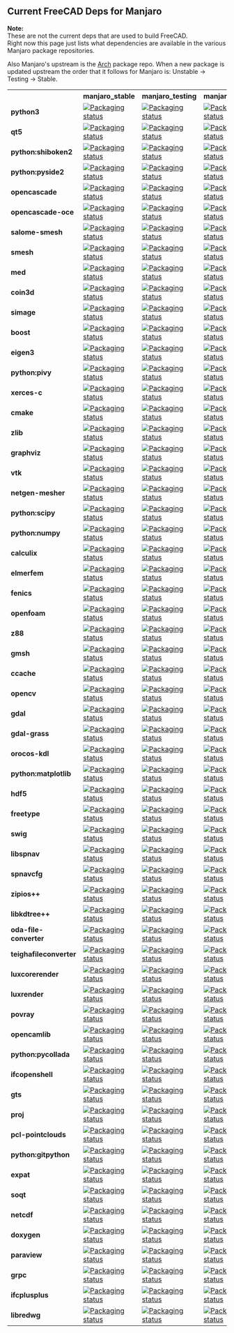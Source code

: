 ## Current FreeCAD Deps for Manjaro ##
__Note:__  
These are not the current deps that are used to build FreeCAD.  
Right now this page just lists what dependencies are available in the various Manjaro package repositories.

Also Manjaro's upstream is the [Arch](Arch.md) package repo. When a new package is updated upstream the order that it follows for Manjaro is:
Unstable -> Testing -> Stable.

<table>
  <tr>
    <th></th>
    <th><b>manjaro_stable</b></th>
    <th><b>manjaro_testing</b></th>
    <th><b>manjaro_unstable</b></th>
 </tr>
  <tr>
    <td><b>python3</b></td>
    <td valign="top"><a href="https://repology.org/metapackage/python3/versions"><img src="https://repology.org/badge/version-for-repo/manjaro_stable/python3.svg?header=manjaro_stable python3" alt="Packaging status"></a></td>
    <td valign="top"><a href="https://repology.org/metapackage/python3/versions"><img src="https://repology.org/badge/version-for-repo/manjaro_testing/python3.svg?header=manjaro_testing python3" alt="Packaging status"></a></td>
    <td valign="top"><a href="https://repology.org/metapackage/python3/versions"><img src="https://repology.org/badge/version-for-repo/manjaro_unstable/python3.svg?header=manjaro_unstable python3" alt="Packaging status"></a></td>
  </tr>
  <tr>
    <td><b>qt5</b></td>
    <td valign="top"><a href="https://repology.org/metapackage/qt5/versions"><img src="https://repology.org/badge/version-for-repo/manjaro_stable/qt5.svg?header=manjaro_stable qt5" alt="Packaging status"></a></td>
    <td valign="top"><a href="https://repology.org/metapackage/qt5/versions"><img src="https://repology.org/badge/version-for-repo/manjaro_testing/qt5.svg?header=manjaro_testing qt5" alt="Packaging status"></a></td>
    <td valign="top"><a href="https://repology.org/metapackage/qt5/versions"><img src="https://repology.org/badge/version-for-repo/manjaro_unstable/qt5.svg?header=manjaro_unstable qt5" alt="Packaging status"></a></td>
  </tr>
  <tr>
    <td><b>python:shiboken2</b></td>
    <td valign="top"><a href="https://repology.org/metapackage/python:shiboken2/versions"><img src="https://repology.org/badge/version-for-repo/manjaro_stable/python:shiboken2.svg?header=manjaro_stable python:shiboken2" alt="Packaging status"></a></td>
    <td valign="top"><a href="https://repology.org/metapackage/python:shiboken2/versions"><img src="https://repology.org/badge/version-for-repo/manjaro_testing/python:shiboken2.svg?header=manjaro_testing python:shiboken2" alt="Packaging status"></a></td>
    <td valign="top"><a href="https://repology.org/metapackage/python:shiboken2/versions"><img src="https://repology.org/badge/version-for-repo/manjaro_unstable/python:shiboken2.svg?header=manjaro_unstable python:shiboken2" alt="Packaging status"></a></td>
  </tr>
  <tr>
    <td><b>python:pyside2</b></td>
    <td valign="top"><a href="https://repology.org/metapackage/python:pyside2/versions"><img src="https://repology.org/badge/version-for-repo/manjaro_stable/python:pyside2.svg?header=manjaro_stable python:pyside2" alt="Packaging status"></a></td>
    <td valign="top"><a href="https://repology.org/metapackage/python:pyside2/versions"><img src="https://repology.org/badge/version-for-repo/manjaro_testing/python:pyside2.svg?header=manjaro_testing python:pyside2" alt="Packaging status"></a></td>
    <td valign="top"><a href="https://repology.org/metapackage/python:pyside2/versions"><img src="https://repology.org/badge/version-for-repo/manjaro_unstable/python:pyside2.svg?header=manjaro_unstable python:pyside2" alt="Packaging status"></a></td>
  </tr>
  <tr>
    <td><b>opencascade</b></td>
    <td valign="top"><a href="https://repology.org/metapackage/opencascade/versions"><img src="https://repology.org/badge/version-for-repo/manjaro_stable/opencascade.svg?header=manjaro_stable opencascade" alt="Packaging status"></a></td>
    <td valign="top"><a href="https://repology.org/metapackage/opencascade/versions"><img src="https://repology.org/badge/version-for-repo/manjaro_testing/opencascade.svg?header=manjaro_testing opencascade" alt="Packaging status"></a></td>
    <td valign="top"><a href="https://repology.org/metapackage/opencascade/versions"><img src="https://repology.org/badge/version-for-repo/manjaro_unstable/opencascade.svg?header=manjaro_unstable opencascade" alt="Packaging status"></a></td>
  </tr>
  <tr>
    <td><b>opencascade-oce</b></td>
    <td valign="top"><a href="https://repology.org/metapackage/opencascade-oce/versions"><img src="https://repology.org/badge/version-for-repo/manjaro_stable/opencascade-oce.svg?header=manjaro_stable opencascade-oce" alt="Packaging status"></a></td>
    <td valign="top"><a href="https://repology.org/metapackage/opencascade-oce/versions"><img src="https://repology.org/badge/version-for-repo/manjaro_testing/opencascade-oce.svg?header=manjaro_testing opencascade-oce" alt="Packaging status"></a></td>
    <td valign="top"><a href="https://repology.org/metapackage/opencascade-oce/versions"><img src="https://repology.org/badge/version-for-repo/manjaro_unstable/opencascade-oce.svg?header=manjaro_unstable opencascade-oce" alt="Packaging status"></a></td>
  </tr>
  <tr>
    <td><b>salome-smesh</b></td>
    <td valign="top"><a href="https://repology.org/metapackage/salome-smesh/versions"><img src="https://repology.org/badge/version-for-repo/manjaro_stable/salome-smesh.svg?header=manjaro_stable salome-smesh" alt="Packaging status"></a></td>
    <td valign="top"><a href="https://repology.org/metapackage/salome-smesh/versions"><img src="https://repology.org/badge/version-for-repo/manjaro_testing/salome-smesh.svg?header=manjaro_testing salome-smesh" alt="Packaging status"></a></td>
    <td valign="top"><a href="https://repology.org/metapackage/salome-smesh/versions"><img src="https://repology.org/badge/version-for-repo/manjaro_unstable/salome-smesh.svg?header=manjaro_unstable salome-smesh" alt="Packaging status"></a></td>
  </tr>
  <tr>
    <td><b>smesh</b></td>
    <td valign="top"><a href="https://repology.org/metapackage/smesh/versions"><img src="https://repology.org/badge/version-for-repo/manjaro_stable/smesh.svg?header=manjaro_stable smesh" alt="Packaging status"></a></td>
    <td valign="top"><a href="https://repology.org/metapackage/smesh/versions"><img src="https://repology.org/badge/version-for-repo/manjaro_testing/smesh.svg?header=manjaro_testing smesh" alt="Packaging status"></a></td>
    <td valign="top"><a href="https://repology.org/metapackage/smesh/versions"><img src="https://repology.org/badge/version-for-repo/manjaro_unstable/smesh.svg?header=manjaro_unstable smesh" alt="Packaging status"></a></td>
  </tr>
  <tr>
    <td><b>med</b></td>
    <td valign="top"><a href="https://repology.org/metapackage/med/versions"><img src="https://repology.org/badge/version-for-repo/manjaro_stable/med.svg?header=manjaro_stable med" alt="Packaging status"></a></td>
    <td valign="top"><a href="https://repology.org/metapackage/med/versions"><img src="https://repology.org/badge/version-for-repo/manjaro_testing/med.svg?header=manjaro_testing med" alt="Packaging status"></a></td>
    <td valign="top"><a href="https://repology.org/metapackage/med/versions"><img src="https://repology.org/badge/version-for-repo/manjaro_unstable/med.svg?header=manjaro_unstable med" alt="Packaging status"></a></td>
  </tr>
  <tr>
    <td><b>coin3d</b></td>
    <td valign="top"><a href="https://repology.org/metapackage/coin3d/versions"><img src="https://repology.org/badge/version-for-repo/manjaro_stable/coin3d.svg?header=manjaro_stable coin3d" alt="Packaging status"></a></td>
    <td valign="top"><a href="https://repology.org/metapackage/coin3d/versions"><img src="https://repology.org/badge/version-for-repo/manjaro_testing/coin3d.svg?header=manjaro_testing coin3d" alt="Packaging status"></a></td>
    <td valign="top"><a href="https://repology.org/metapackage/coin3d/versions"><img src="https://repology.org/badge/version-for-repo/manjaro_unstable/coin3d.svg?header=manjaro_unstable coin3d" alt="Packaging status"></a></td>
  </tr>
  <tr>
    <td><b>simage</b></td>
    <td valign="top"><a href="https://repology.org/metapackage/simage/versions"><img src="https://repology.org/badge/version-for-repo/manjaro_stable/simage.svg?header=manjaro_stable simage" alt="Packaging status"></a></td>
    <td valign="top"><a href="https://repology.org/metapackage/simage/versions"><img src="https://repology.org/badge/version-for-repo/manjaro_testing/simage.svg?header=manjaro_testing simage" alt="Packaging status"></a></td>
    <td valign="top"><a href="https://repology.org/metapackage/simage/versions"><img src="https://repology.org/badge/version-for-repo/manjaro_unstable/simage.svg?header=manjaro_unstable simage" alt="Packaging status"></a></td>
  </tr>
  <tr>
    <td><b>boost</b></td>
    <td valign="top"><a href="https://repology.org/metapackage/boost/versions"><img src="https://repology.org/badge/version-for-repo/manjaro_stable/boost.svg?header=manjaro_stable boost" alt="Packaging status"></a></td>
    <td valign="top"><a href="https://repology.org/metapackage/boost/versions"><img src="https://repology.org/badge/version-for-repo/manjaro_testing/boost.svg?header=manjaro_testing boost" alt="Packaging status"></a></td>
    <td valign="top"><a href="https://repology.org/metapackage/boost/versions"><img src="https://repology.org/badge/version-for-repo/manjaro_unstable/boost.svg?header=manjaro_unstable boost" alt="Packaging status"></a></td>
  </tr>
  <tr>
    <td><b>eigen3</b></td>
    <td valign="top"><a href="https://repology.org/metapackage/eigen3/versions"><img src="https://repology.org/badge/version-for-repo/manjaro_stable/eigen3.svg?header=manjaro_stable eigen3" alt="Packaging status"></a></td>
    <td valign="top"><a href="https://repology.org/metapackage/eigen3/versions"><img src="https://repology.org/badge/version-for-repo/manjaro_testing/eigen3.svg?header=manjaro_testing eigen3" alt="Packaging status"></a></td>
    <td valign="top"><a href="https://repology.org/metapackage/eigen3/versions"><img src="https://repology.org/badge/version-for-repo/manjaro_unstable/eigen3.svg?header=manjaro_unstable eigen3" alt="Packaging status"></a></td>
  </tr>
  <tr>
    <td><b>python:pivy</b></td>
    <td valign="top"><a href="https://repology.org/metapackage/python:pivy/versions"><img src="https://repology.org/badge/version-for-repo/manjaro_stable/python:pivy.svg?header=manjaro_stable python:pivy" alt="Packaging status"></a></td>
    <td valign="top"><a href="https://repology.org/metapackage/python:pivy/versions"><img src="https://repology.org/badge/version-for-repo/manjaro_testing/python:pivy.svg?header=manjaro_testing python:pivy" alt="Packaging status"></a></td>
    <td valign="top"><a href="https://repology.org/metapackage/python:pivy/versions"><img src="https://repology.org/badge/version-for-repo/manjaro_unstable/python:pivy.svg?header=manjaro_unstable python:pivy" alt="Packaging status"></a></td>
  </tr>
  <tr>
    <td><b>xerces-c</b></td>
    <td valign="top"><a href="https://repology.org/metapackage/xerces-c/versions"><img src="https://repology.org/badge/version-for-repo/manjaro_stable/xerces-c.svg?header=manjaro_stable xerces-c" alt="Packaging status"></a></td>
    <td valign="top"><a href="https://repology.org/metapackage/xerces-c/versions"><img src="https://repology.org/badge/version-for-repo/manjaro_testing/xerces-c.svg?header=manjaro_testing xerces-c" alt="Packaging status"></a></td>
    <td valign="top"><a href="https://repology.org/metapackage/xerces-c/versions"><img src="https://repology.org/badge/version-for-repo/manjaro_unstable/xerces-c.svg?header=manjaro_unstable xerces-c" alt="Packaging status"></a></td>
  </tr>
  <tr>
    <td><b>cmake</b></td>
    <td valign="top"><a href="https://repology.org/metapackage/cmake/versions"><img src="https://repology.org/badge/version-for-repo/manjaro_stable/cmake.svg?header=manjaro_stable cmake" alt="Packaging status"></a></td>
    <td valign="top"><a href="https://repology.org/metapackage/cmake/versions"><img src="https://repology.org/badge/version-for-repo/manjaro_testing/cmake.svg?header=manjaro_testing cmake" alt="Packaging status"></a></td>
    <td valign="top"><a href="https://repology.org/metapackage/cmake/versions"><img src="https://repology.org/badge/version-for-repo/manjaro_unstable/cmake.svg?header=manjaro_unstable cmake" alt="Packaging status"></a></td>
  </tr>
  <tr>
    <td><b>zlib</b></td>
    <td valign="top"><a href="https://repology.org/metapackage/zlib/versions"><img src="https://repology.org/badge/version-for-repo/manjaro_stable/zlib.svg?header=manjaro_stable zlib" alt="Packaging status"></a></td>
    <td valign="top"><a href="https://repology.org/metapackage/zlib/versions"><img src="https://repology.org/badge/version-for-repo/manjaro_testing/zlib.svg?header=manjaro_testing zlib" alt="Packaging status"></a></td>
    <td valign="top"><a href="https://repology.org/metapackage/zlib/versions"><img src="https://repology.org/badge/version-for-repo/manjaro_unstable/zlib.svg?header=manjaro_unstable zlib" alt="Packaging status"></a></td>
  </tr>
  <tr>
    <td><b>graphviz</b></td>
    <td valign="top"><a href="https://repology.org/metapackage/graphviz/versions"><img src="https://repology.org/badge/version-for-repo/manjaro_stable/graphviz.svg?header=manjaro_stable graphviz" alt="Packaging status"></a></td>
    <td valign="top"><a href="https://repology.org/metapackage/graphviz/versions"><img src="https://repology.org/badge/version-for-repo/manjaro_testing/graphviz.svg?header=manjaro_testing graphviz" alt="Packaging status"></a></td>
    <td valign="top"><a href="https://repology.org/metapackage/graphviz/versions"><img src="https://repology.org/badge/version-for-repo/manjaro_unstable/graphviz.svg?header=manjaro_unstable graphviz" alt="Packaging status"></a></td>
  </tr>
  <tr>
    <td><b>vtk</b></td>
    <td valign="top"><a href="https://repology.org/metapackage/vtk/versions"><img src="https://repology.org/badge/version-for-repo/manjaro_stable/vtk.svg?header=manjaro_stable vtk" alt="Packaging status"></a></td>
    <td valign="top"><a href="https://repology.org/metapackage/vtk/versions"><img src="https://repology.org/badge/version-for-repo/manjaro_testing/vtk.svg?header=manjaro_testing vtk" alt="Packaging status"></a></td>
    <td valign="top"><a href="https://repology.org/metapackage/vtk/versions"><img src="https://repology.org/badge/version-for-repo/manjaro_unstable/vtk.svg?header=manjaro_unstable vtk" alt="Packaging status"></a></td>
  </tr>
  <tr>
    <td><b>netgen-mesher</b></td>
    <td valign="top"><a href="https://repology.org/metapackage/netgen-mesher/versions"><img src="https://repology.org/badge/version-for-repo/manjaro_stable/netgen-mesher.svg?header=manjaro_stable netgen-mesher" alt="Packaging status"></a></td>
    <td valign="top"><a href="https://repology.org/metapackage/netgen-mesher/versions"><img src="https://repology.org/badge/version-for-repo/manjaro_testing/netgen-mesher.svg?header=manjaro_testing netgen-mesher" alt="Packaging status"></a></td>
    <td valign="top"><a href="https://repology.org/metapackage/netgen-mesher/versions"><img src="https://repology.org/badge/version-for-repo/manjaro_unstable/netgen-mesher.svg?header=manjaro_unstable netgen-mesher" alt="Packaging status"></a></td>
  </tr>
  <tr>
    <td><b>python:scipy</b></td>
    <td valign="top"><a href="https://repology.org/metapackage/python:scipy/versions"><img src="https://repology.org/badge/version-for-repo/manjaro_stable/python:scipy.svg?header=manjaro_stable python:scipy" alt="Packaging status"></a></td>
    <td valign="top"><a href="https://repology.org/metapackage/python:scipy/versions"><img src="https://repology.org/badge/version-for-repo/manjaro_testing/python:scipy.svg?header=manjaro_testing python:scipy" alt="Packaging status"></a></td>
    <td valign="top"><a href="https://repology.org/metapackage/python:scipy/versions"><img src="https://repology.org/badge/version-for-repo/manjaro_unstable/python:scipy.svg?header=manjaro_unstable python:scipy" alt="Packaging status"></a></td>
  </tr>
  <tr>
    <td><b>python:numpy</b></td>
    <td valign="top"><a href="https://repology.org/metapackage/python:numpy/versions"><img src="https://repology.org/badge/version-for-repo/manjaro_stable/python:numpy.svg?header=manjaro_stable python:numpy" alt="Packaging status"></a></td>
    <td valign="top"><a href="https://repology.org/metapackage/python:numpy/versions"><img src="https://repology.org/badge/version-for-repo/manjaro_testing/python:numpy.svg?header=manjaro_testing python:numpy" alt="Packaging status"></a></td>
    <td valign="top"><a href="https://repology.org/metapackage/python:numpy/versions"><img src="https://repology.org/badge/version-for-repo/manjaro_unstable/python:numpy.svg?header=manjaro_unstable python:numpy" alt="Packaging status"></a></td>
  </tr>
  <tr>
    <td><b>calculix</b></td>
    <td valign="top"><a href="https://repology.org/metapackage/calculix/versions"><img src="https://repology.org/badge/version-for-repo/manjaro_stable/calculix.svg?header=manjaro_stable calculix" alt="Packaging status"></a></td>
    <td valign="top"><a href="https://repology.org/metapackage/calculix/versions"><img src="https://repology.org/badge/version-for-repo/manjaro_testing/calculix.svg?header=manjaro_testing calculix" alt="Packaging status"></a></td>
    <td valign="top"><a href="https://repology.org/metapackage/calculix/versions"><img src="https://repology.org/badge/version-for-repo/manjaro_unstable/calculix.svg?header=manjaro_unstable calculix" alt="Packaging status"></a></td>
  </tr>
  <tr>
    <td><b>elmerfem</b></td>
    <td valign="top"><a href="https://repology.org/metapackage/elmerfem/versions"><img src="https://repology.org/badge/version-for-repo/manjaro_stable/elmerfem.svg?header=manjaro_stable elmerfem" alt="Packaging status"></a></td>
    <td valign="top"><a href="https://repology.org/metapackage/elmerfem/versions"><img src="https://repology.org/badge/version-for-repo/manjaro_testing/elmerfem.svg?header=manjaro_testing elmerfem" alt="Packaging status"></a></td>
    <td valign="top"><a href="https://repology.org/metapackage/elmerfem/versions"><img src="https://repology.org/badge/version-for-repo/manjaro_unstable/elmerfem.svg?header=manjaro_unstable elmerfem" alt="Packaging status"></a></td>
  </tr>
  <tr>
    <td><b>fenics</b></td>
    <td valign="top"><a href="https://repology.org/metapackage/fenics/versions"><img src="https://repology.org/badge/version-for-repo/manjaro_stable/fenics.svg?header=manjaro_stable fenics" alt="Packaging status"></a></td>
    <td valign="top"><a href="https://repology.org/metapackage/fenics/versions"><img src="https://repology.org/badge/version-for-repo/manjaro_testing/fenics.svg?header=manjaro_testing fenics" alt="Packaging status"></a></td>
    <td valign="top"><a href="https://repology.org/metapackage/fenics/versions"><img src="https://repology.org/badge/version-for-repo/manjaro_unstable/fenics.svg?header=manjaro_unstable fenics" alt="Packaging status"></a></td>
  </tr>
  <tr>
    <td><b>openfoam</b></td>
    <td valign="top"><a href="https://repology.org/metapackage/openfoam/versions"><img src="https://repology.org/badge/version-for-repo/manjaro_stable/openfoam.svg?header=manjaro_stable openfoam" alt="Packaging status"></a></td>
    <td valign="top"><a href="https://repology.org/metapackage/openfoam/versions"><img src="https://repology.org/badge/version-for-repo/manjaro_testing/openfoam.svg?header=manjaro_testing openfoam" alt="Packaging status"></a></td>
    <td valign="top"><a href="https://repology.org/metapackage/openfoam/versions"><img src="https://repology.org/badge/version-for-repo/manjaro_unstable/openfoam.svg?header=manjaro_unstable openfoam" alt="Packaging status"></a></td>
  </tr>
  <tr>
    <td><b>z88</b></td>
    <td valign="top"><a href="https://repology.org/metapackage/z88/versions"><img src="https://repology.org/badge/version-for-repo/manjaro_stable/z88.svg?header=manjaro_stable z88" alt="Packaging status"></a></td>
    <td valign="top"><a href="https://repology.org/metapackage/z88/versions"><img src="https://repology.org/badge/version-for-repo/manjaro_testing/z88.svg?header=manjaro_testing z88" alt="Packaging status"></a></td>
    <td valign="top"><a href="https://repology.org/metapackage/z88/versions"><img src="https://repology.org/badge/version-for-repo/manjaro_unstable/z88.svg?header=manjaro_unstable z88" alt="Packaging status"></a></td>
  </tr>
  <tr>
    <td><b>gmsh</b></td>
    <td valign="top"><a href="https://repology.org/metapackage/gmsh/versions"><img src="https://repology.org/badge/version-for-repo/manjaro_stable/gmsh.svg?header=manjaro_stable gmsh" alt="Packaging status"></a></td>
    <td valign="top"><a href="https://repology.org/metapackage/gmsh/versions"><img src="https://repology.org/badge/version-for-repo/manjaro_testing/gmsh.svg?header=manjaro_testing gmsh" alt="Packaging status"></a></td>
    <td valign="top"><a href="https://repology.org/metapackage/gmsh/versions"><img src="https://repology.org/badge/version-for-repo/manjaro_unstable/gmsh.svg?header=manjaro_unstable gmsh" alt="Packaging status"></a></td>
  </tr>
  <tr>
    <td><b>ccache</b></td>
    <td valign="top"><a href="https://repology.org/metapackage/ccache/versions"><img src="https://repology.org/badge/version-for-repo/manjaro_stable/ccache.svg?header=manjaro_stable ccache" alt="Packaging status"></a></td>
    <td valign="top"><a href="https://repology.org/metapackage/ccache/versions"><img src="https://repology.org/badge/version-for-repo/manjaro_testing/ccache.svg?header=manjaro_testing ccache" alt="Packaging status"></a></td>
    <td valign="top"><a href="https://repology.org/metapackage/ccache/versions"><img src="https://repology.org/badge/version-for-repo/manjaro_unstable/ccache.svg?header=manjaro_unstable ccache" alt="Packaging status"></a></td>
  </tr>
  <tr>
    <td><b>opencv</b></td>
    <td valign="top"><a href="https://repology.org/metapackage/opencv/versions"><img src="https://repology.org/badge/version-for-repo/manjaro_stable/opencv.svg?header=manjaro_stable opencv" alt="Packaging status"></a></td>
    <td valign="top"><a href="https://repology.org/metapackage/opencv/versions"><img src="https://repology.org/badge/version-for-repo/manjaro_testing/opencv.svg?header=manjaro_testing opencv" alt="Packaging status"></a></td>
    <td valign="top"><a href="https://repology.org/metapackage/opencv/versions"><img src="https://repology.org/badge/version-for-repo/manjaro_unstable/opencv.svg?header=manjaro_unstable opencv" alt="Packaging status"></a></td>
  </tr>
  <tr>
    <td><b>gdal</b></td>
    <td valign="top"><a href="https://repology.org/metapackage/gdal/versions"><img src="https://repology.org/badge/version-for-repo/manjaro_stable/gdal.svg?header=manjaro_stable gdal" alt="Packaging status"></a></td>
    <td valign="top"><a href="https://repology.org/metapackage/gdal/versions"><img src="https://repology.org/badge/version-for-repo/manjaro_testing/gdal.svg?header=manjaro_testing gdal" alt="Packaging status"></a></td>
    <td valign="top"><a href="https://repology.org/metapackage/gdal/versions"><img src="https://repology.org/badge/version-for-repo/manjaro_unstable/gdal.svg?header=manjaro_unstable gdal" alt="Packaging status"></a></td>
  </tr>
  <tr>
    <td><b>gdal-grass</b></td>
    <td valign="top"><a href="https://repology.org/metapackage/gdal-grass/versions"><img src="https://repology.org/badge/version-for-repo/manjaro_stable/gdal-grass.svg?header=manjaro_stable gdal-grass" alt="Packaging status"></a></td>
    <td valign="top"><a href="https://repology.org/metapackage/gdal-grass/versions"><img src="https://repology.org/badge/version-for-repo/manjaro_testing/gdal-grass.svg?header=manjaro_testing gdal-grass" alt="Packaging status"></a></td>
    <td valign="top"><a href="https://repology.org/metapackage/gdal-grass/versions"><img src="https://repology.org/badge/version-for-repo/manjaro_unstable/gdal-grass.svg?header=manjaro_unstable gdal-grass" alt="Packaging status"></a></td>
  </tr>
  <tr>
    <td><b>orocos-kdl</b></td>
    <td valign="top"><a href="https://repology.org/metapackage/orocos-kdl/versions"><img src="https://repology.org/badge/version-for-repo/manjaro_stable/orocos-kdl.svg?header=manjaro_stable orocos-kdl" alt="Packaging status"></a></td>
    <td valign="top"><a href="https://repology.org/metapackage/orocos-kdl/versions"><img src="https://repology.org/badge/version-for-repo/manjaro_testing/orocos-kdl.svg?header=manjaro_testing orocos-kdl" alt="Packaging status"></a></td>
    <td valign="top"><a href="https://repology.org/metapackage/orocos-kdl/versions"><img src="https://repology.org/badge/version-for-repo/manjaro_unstable/orocos-kdl.svg?header=manjaro_unstable orocos-kdl" alt="Packaging status"></a></td>
  </tr>
  <tr>
    <td><b>python:matplotlib</b></td>
    <td valign="top"><a href="https://repology.org/metapackage/python:matplotlib/versions"><img src="https://repology.org/badge/version-for-repo/manjaro_stable/python:matplotlib.svg?header=manjaro_stable python:matplotlib" alt="Packaging status"></a></td>
    <td valign="top"><a href="https://repology.org/metapackage/python:matplotlib/versions"><img src="https://repology.org/badge/version-for-repo/manjaro_testing/python:matplotlib.svg?header=manjaro_testing python:matplotlib" alt="Packaging status"></a></td>
    <td valign="top"><a href="https://repology.org/metapackage/python:matplotlib/versions"><img src="https://repology.org/badge/version-for-repo/manjaro_unstable/python:matplotlib.svg?header=manjaro_unstable python:matplotlib" alt="Packaging status"></a></td>
  </tr>
  <tr>
    <td><b>hdf5</b></td>
    <td valign="top"><a href="https://repology.org/metapackage/hdf5/versions"><img src="https://repology.org/badge/version-for-repo/manjaro_stable/hdf5.svg?header=manjaro_stable hdf5" alt="Packaging status"></a></td>
    <td valign="top"><a href="https://repology.org/metapackage/hdf5/versions"><img src="https://repology.org/badge/version-for-repo/manjaro_testing/hdf5.svg?header=manjaro_testing hdf5" alt="Packaging status"></a></td>
    <td valign="top"><a href="https://repology.org/metapackage/hdf5/versions"><img src="https://repology.org/badge/version-for-repo/manjaro_unstable/hdf5.svg?header=manjaro_unstable hdf5" alt="Packaging status"></a></td>
  </tr>
  <tr>
    <td><b>freetype</b></td>
    <td valign="top"><a href="https://repology.org/metapackage/freetype/versions"><img src="https://repology.org/badge/version-for-repo/manjaro_stable/freetype.svg?header=manjaro_stable freetype" alt="Packaging status"></a></td>
    <td valign="top"><a href="https://repology.org/metapackage/freetype/versions"><img src="https://repology.org/badge/version-for-repo/manjaro_testing/freetype.svg?header=manjaro_testing freetype" alt="Packaging status"></a></td>
    <td valign="top"><a href="https://repology.org/metapackage/freetype/versions"><img src="https://repology.org/badge/version-for-repo/manjaro_unstable/freetype.svg?header=manjaro_unstable freetype" alt="Packaging status"></a></td>
  </tr>
  <tr>
    <td><b>swig</b></td>
    <td valign="top"><a href="https://repology.org/metapackage/swig/versions"><img src="https://repology.org/badge/version-for-repo/manjaro_stable/swig.svg?header=manjaro_stable swig" alt="Packaging status"></a></td>
    <td valign="top"><a href="https://repology.org/metapackage/swig/versions"><img src="https://repology.org/badge/version-for-repo/manjaro_testing/swig.svg?header=manjaro_testing swig" alt="Packaging status"></a></td>
    <td valign="top"><a href="https://repology.org/metapackage/swig/versions"><img src="https://repology.org/badge/version-for-repo/manjaro_unstable/swig.svg?header=manjaro_unstable swig" alt="Packaging status"></a></td>
  </tr>
  <tr>
    <td><b>libspnav</b></td>
    <td valign="top"><a href="https://repology.org/metapackage/libspnav/versions"><img src="https://repology.org/badge/version-for-repo/manjaro_stable/libspnav.svg?header=manjaro_stable libspnav" alt="Packaging status"></a></td>
    <td valign="top"><a href="https://repology.org/metapackage/libspnav/versions"><img src="https://repology.org/badge/version-for-repo/manjaro_testing/libspnav.svg?header=manjaro_testing libspnav" alt="Packaging status"></a></td>
    <td valign="top"><a href="https://repology.org/metapackage/libspnav/versions"><img src="https://repology.org/badge/version-for-repo/manjaro_unstable/libspnav.svg?header=manjaro_unstable libspnav" alt="Packaging status"></a></td>
  </tr>
  <tr>
    <td><b>spnavcfg</b></td>
    <td valign="top"><a href="https://repology.org/metapackage/spnavcfg/versions"><img src="https://repology.org/badge/version-for-repo/manjaro_stable/spnavcfg.svg?header=manjaro_stable spnavcfg" alt="Packaging status"></a></td>
    <td valign="top"><a href="https://repology.org/metapackage/spnavcfg/versions"><img src="https://repology.org/badge/version-for-repo/manjaro_testing/spnavcfg.svg?header=manjaro_testing spnavcfg" alt="Packaging status"></a></td>
    <td valign="top"><a href="https://repology.org/metapackage/spnavcfg/versions"><img src="https://repology.org/badge/version-for-repo/manjaro_unstable/spnavcfg.svg?header=manjaro_unstable spnavcfg" alt="Packaging status"></a></td>
  </tr>
  <tr>
    <td><b>zipios++</b></td>
    <td valign="top"><a href="https://repology.org/metapackage/zipios++/versions"><img src="https://repology.org/badge/version-for-repo/manjaro_stable/zipios++.svg?header=manjaro_stable zipios++" alt="Packaging status"></a></td>
    <td valign="top"><a href="https://repology.org/metapackage/zipios++/versions"><img src="https://repology.org/badge/version-for-repo/manjaro_testing/zipios++.svg?header=manjaro_testing zipios++" alt="Packaging status"></a></td>
    <td valign="top"><a href="https://repology.org/metapackage/zipios++/versions"><img src="https://repology.org/badge/version-for-repo/manjaro_unstable/zipios++.svg?header=manjaro_unstable zipios++" alt="Packaging status"></a></td>
  </tr>
  <tr>
    <td><b>libkdtree++</b></td>
    <td valign="top"><a href="https://repology.org/metapackage/libkdtree++/versions"><img src="https://repology.org/badge/version-for-repo/manjaro_stable/libkdtree++.svg?header=manjaro_stable libkdtree++" alt="Packaging status"></a></td>
    <td valign="top"><a href="https://repology.org/metapackage/libkdtree++/versions"><img src="https://repology.org/badge/version-for-repo/manjaro_testing/libkdtree++.svg?header=manjaro_testing libkdtree++" alt="Packaging status"></a></td>
    <td valign="top"><a href="https://repology.org/metapackage/libkdtree++/versions"><img src="https://repology.org/badge/version-for-repo/manjaro_unstable/libkdtree++.svg?header=manjaro_unstable libkdtree++" alt="Packaging status"></a></td>
  </tr>
  <tr>
    <td><b>oda-file-converter</b></td>
    <td valign="top"><a href="https://repology.org/metapackage/oda-file-converter/versions"><img src="https://repology.org/badge/version-for-repo/manjaro_stable/oda-file-converter.svg?header=manjaro_stable oda-file-converter" alt="Packaging status"></a></td>
    <td valign="top"><a href="https://repology.org/metapackage/oda-file-converter/versions"><img src="https://repology.org/badge/version-for-repo/manjaro_testing/oda-file-converter.svg?header=manjaro_testing oda-file-converter" alt="Packaging status"></a></td>
    <td valign="top"><a href="https://repology.org/metapackage/oda-file-converter/versions"><img src="https://repology.org/badge/version-for-repo/manjaro_unstable/oda-file-converter.svg?header=manjaro_unstable oda-file-converter" alt="Packaging status"></a></td>
  </tr>
  <tr>
    <td><b>teighafileconverter</b></td>
    <td valign="top"><a href="https://repology.org/metapackage/teighafileconverter/versions"><img src="https://repology.org/badge/version-for-repo/manjaro_stable/teighafileconverter.svg?header=manjaro_stable teighafileconverter" alt="Packaging status"></a></td>
    <td valign="top"><a href="https://repology.org/metapackage/teighafileconverter/versions"><img src="https://repology.org/badge/version-for-repo/manjaro_testing/teighafileconverter.svg?header=manjaro_testing teighafileconverter" alt="Packaging status"></a></td>
    <td valign="top"><a href="https://repology.org/metapackage/teighafileconverter/versions"><img src="https://repology.org/badge/version-for-repo/manjaro_unstable/teighafileconverter.svg?header=manjaro_unstable teighafileconverter" alt="Packaging status"></a></td>
  </tr>
  <tr>
    <td><b>luxcorerender</b></td>
    <td valign="top"><a href="https://repology.org/metapackage/luxcorerender/versions"><img src="https://repology.org/badge/version-for-repo/manjaro_stable/luxcorerender.svg?header=manjaro_stable luxcorerender" alt="Packaging status"></a></td>
    <td valign="top"><a href="https://repology.org/metapackage/luxcorerender/versions"><img src="https://repology.org/badge/version-for-repo/manjaro_testing/luxcorerender.svg?header=manjaro_testing luxcorerender" alt="Packaging status"></a></td>
    <td valign="top"><a href="https://repology.org/metapackage/luxcorerender/versions"><img src="https://repology.org/badge/version-for-repo/manjaro_unstable/luxcorerender.svg?header=manjaro_unstable luxcorerender" alt="Packaging status"></a></td>
  </tr>
  <tr>
    <td><b>luxrender</b></td>
    <td valign="top"><a href="https://repology.org/metapackage/luxrender/versions"><img src="https://repology.org/badge/version-for-repo/manjaro_stable/luxrender.svg?header=manjaro_stable luxrender" alt="Packaging status"></a></td>
    <td valign="top"><a href="https://repology.org/metapackage/luxrender/versions"><img src="https://repology.org/badge/version-for-repo/manjaro_testing/luxrender.svg?header=manjaro_testing luxrender" alt="Packaging status"></a></td>
    <td valign="top"><a href="https://repology.org/metapackage/luxrender/versions"><img src="https://repology.org/badge/version-for-repo/manjaro_unstable/luxrender.svg?header=manjaro_unstable luxrender" alt="Packaging status"></a></td>
  </tr>
  <tr>
    <td><b>povray</b></td>
    <td valign="top"><a href="https://repology.org/metapackage/povray/versions"><img src="https://repology.org/badge/version-for-repo/manjaro_stable/povray.svg?header=manjaro_stable povray" alt="Packaging status"></a></td>
    <td valign="top"><a href="https://repology.org/metapackage/povray/versions"><img src="https://repology.org/badge/version-for-repo/manjaro_testing/povray.svg?header=manjaro_testing povray" alt="Packaging status"></a></td>
    <td valign="top"><a href="https://repology.org/metapackage/povray/versions"><img src="https://repology.org/badge/version-for-repo/manjaro_unstable/povray.svg?header=manjaro_unstable povray" alt="Packaging status"></a></td>
  </tr>
  <tr>
    <td><b>opencamlib</b></td>
    <td valign="top"><a href="https://repology.org/metapackage/opencamlib/versions"><img src="https://repology.org/badge/version-for-repo/manjaro_stable/opencamlib.svg?header=manjaro_stable opencamlib" alt="Packaging status"></a></td>
    <td valign="top"><a href="https://repology.org/metapackage/opencamlib/versions"><img src="https://repology.org/badge/version-for-repo/manjaro_testing/opencamlib.svg?header=manjaro_testing opencamlib" alt="Packaging status"></a></td>
    <td valign="top"><a href="https://repology.org/metapackage/opencamlib/versions"><img src="https://repology.org/badge/version-for-repo/manjaro_unstable/opencamlib.svg?header=manjaro_unstable opencamlib" alt="Packaging status"></a></td>
  </tr>
  <tr>
    <td><b>python:pycollada</b></td>
    <td valign="top"><a href="https://repology.org/metapackage/python:pycollada/versions"><img src="https://repology.org/badge/version-for-repo/manjaro_stable/python:pycollada.svg?header=manjaro_stable python:pycollada" alt="Packaging status"></a></td>
    <td valign="top"><a href="https://repology.org/metapackage/python:pycollada/versions"><img src="https://repology.org/badge/version-for-repo/manjaro_testing/python:pycollada.svg?header=manjaro_testing python:pycollada" alt="Packaging status"></a></td>
    <td valign="top"><a href="https://repology.org/metapackage/python:pycollada/versions"><img src="https://repology.org/badge/version-for-repo/manjaro_unstable/python:pycollada.svg?header=manjaro_unstable python:pycollada" alt="Packaging status"></a></td>
  </tr>
  <tr>
    <td><b>ifcopenshell</b></td>
    <td valign="top"><a href="https://repology.org/metapackage/ifcopenshell/versions"><img src="https://repology.org/badge/version-for-repo/manjaro_stable/ifcopenshell.svg?header=manjaro_stable ifcopenshell" alt="Packaging status"></a></td>
    <td valign="top"><a href="https://repology.org/metapackage/ifcopenshell/versions"><img src="https://repology.org/badge/version-for-repo/manjaro_testing/ifcopenshell.svg?header=manjaro_testing ifcopenshell" alt="Packaging status"></a></td>
    <td valign="top"><a href="https://repology.org/metapackage/ifcopenshell/versions"><img src="https://repology.org/badge/version-for-repo/manjaro_unstable/ifcopenshell.svg?header=manjaro_unstable ifcopenshell" alt="Packaging status"></a></td>
  </tr>
  <tr>
    <td><b>gts</b></td>
    <td valign="top"><a href="https://repology.org/metapackage/gts/versions"><img src="https://repology.org/badge/version-for-repo/manjaro_stable/gts.svg?header=manjaro_stable gts" alt="Packaging status"></a></td>
    <td valign="top"><a href="https://repology.org/metapackage/gts/versions"><img src="https://repology.org/badge/version-for-repo/manjaro_testing/gts.svg?header=manjaro_testing gts" alt="Packaging status"></a></td>
    <td valign="top"><a href="https://repology.org/metapackage/gts/versions"><img src="https://repology.org/badge/version-for-repo/manjaro_unstable/gts.svg?header=manjaro_unstable gts" alt="Packaging status"></a></td>
  </tr>
  <tr>
    <td><b>proj</b></td>
    <td valign="top"><a href="https://repology.org/metapackage/proj/versions"><img src="https://repology.org/badge/version-for-repo/manjaro_stable/proj.svg?header=manjaro_stable proj" alt="Packaging status"></a></td>
    <td valign="top"><a href="https://repology.org/metapackage/proj/versions"><img src="https://repology.org/badge/version-for-repo/manjaro_testing/proj.svg?header=manjaro_testing proj" alt="Packaging status"></a></td>
    <td valign="top"><a href="https://repology.org/metapackage/proj/versions"><img src="https://repology.org/badge/version-for-repo/manjaro_unstable/proj.svg?header=manjaro_unstable proj" alt="Packaging status"></a></td>
  </tr>
  <tr>
    <td><b>pcl-pointclouds</b></td>
    <td valign="top"><a href="https://repology.org/metapackage/pcl-pointclouds/versions"><img src="https://repology.org/badge/version-for-repo/manjaro_stable/pcl-pointclouds.svg?header=manjaro_stable pcl-pointclouds" alt="Packaging status"></a></td>
    <td valign="top"><a href="https://repology.org/metapackage/pcl-pointclouds/versions"><img src="https://repology.org/badge/version-for-repo/manjaro_testing/pcl-pointclouds.svg?header=manjaro_testing pcl-pointclouds" alt="Packaging status"></a></td>
    <td valign="top"><a href="https://repology.org/metapackage/pcl-pointclouds/versions"><img src="https://repology.org/badge/version-for-repo/manjaro_unstable/pcl-pointclouds.svg?header=manjaro_unstable pcl-pointclouds" alt="Packaging status"></a></td>
  </tr>
  <tr>
    <td><b>python:gitpython</b></td>
    <td valign="top"><a href="https://repology.org/metapackage/python:gitpython/versions"><img src="https://repology.org/badge/version-for-repo/manjaro_stable/python:gitpython.svg?header=manjaro_stable python:gitpython" alt="Packaging status"></a></td>
    <td valign="top"><a href="https://repology.org/metapackage/python:gitpython/versions"><img src="https://repology.org/badge/version-for-repo/manjaro_testing/python:gitpython.svg?header=manjaro_testing python:gitpython" alt="Packaging status"></a></td>
    <td valign="top"><a href="https://repology.org/metapackage/python:gitpython/versions"><img src="https://repology.org/badge/version-for-repo/manjaro_unstable/python:gitpython.svg?header=manjaro_unstable python:gitpython" alt="Packaging status"></a></td>
  </tr>
  <tr>
    <td><b>expat</b></td>
    <td valign="top"><a href="https://repology.org/metapackage/expat/versions"><img src="https://repology.org/badge/version-for-repo/manjaro_stable/expat.svg?header=manjaro_stable expat" alt="Packaging status"></a></td>
    <td valign="top"><a href="https://repology.org/metapackage/expat/versions"><img src="https://repology.org/badge/version-for-repo/manjaro_testing/expat.svg?header=manjaro_testing expat" alt="Packaging status"></a></td>
    <td valign="top"><a href="https://repology.org/metapackage/expat/versions"><img src="https://repology.org/badge/version-for-repo/manjaro_unstable/expat.svg?header=manjaro_unstable expat" alt="Packaging status"></a></td>
  </tr>
  <tr>
    <td><b>soqt</b></td>
    <td valign="top"><a href="https://repology.org/metapackage/soqt/versions"><img src="https://repology.org/badge/version-for-repo/manjaro_stable/soqt.svg?header=manjaro_stable soqt" alt="Packaging status"></a></td>
    <td valign="top"><a href="https://repology.org/metapackage/soqt/versions"><img src="https://repology.org/badge/version-for-repo/manjaro_testing/soqt.svg?header=manjaro_testing soqt" alt="Packaging status"></a></td>
    <td valign="top"><a href="https://repology.org/metapackage/soqt/versions"><img src="https://repology.org/badge/version-for-repo/manjaro_unstable/soqt.svg?header=manjaro_unstable soqt" alt="Packaging status"></a></td>
  </tr>
  <tr>
    <td><b>netcdf</b></td>
    <td valign="top"><a href="https://repology.org/metapackage/netcdf/versions"><img src="https://repology.org/badge/version-for-repo/manjaro_stable/netcdf.svg?header=manjaro_stable netcdf" alt="Packaging status"></a></td>
    <td valign="top"><a href="https://repology.org/metapackage/netcdf/versions"><img src="https://repology.org/badge/version-for-repo/manjaro_testing/netcdf.svg?header=manjaro_testing netcdf" alt="Packaging status"></a></td>
    <td valign="top"><a href="https://repology.org/metapackage/netcdf/versions"><img src="https://repology.org/badge/version-for-repo/manjaro_unstable/netcdf.svg?header=manjaro_unstable netcdf" alt="Packaging status"></a></td>
  </tr>
  <tr>
    <td><b>doxygen</b></td>
    <td valign="top"><a href="https://repology.org/metapackage/doxygen/versions"><img src="https://repology.org/badge/version-for-repo/manjaro_stable/doxygen.svg?header=manjaro_stable doxygen" alt="Packaging status"></a></td>
    <td valign="top"><a href="https://repology.org/metapackage/doxygen/versions"><img src="https://repology.org/badge/version-for-repo/manjaro_testing/doxygen.svg?header=manjaro_testing doxygen" alt="Packaging status"></a></td>
    <td valign="top"><a href="https://repology.org/metapackage/doxygen/versions"><img src="https://repology.org/badge/version-for-repo/manjaro_unstable/doxygen.svg?header=manjaro_unstable doxygen" alt="Packaging status"></a></td>
  </tr>
  <tr>
    <td><b>paraview</b></td>
    <td valign="top"><a href="https://repology.org/metapackage/paraview/versions"><img src="https://repology.org/badge/version-for-repo/manjaro_stable/paraview.svg?header=manjaro_stable paraview" alt="Packaging status"></a></td>
    <td valign="top"><a href="https://repology.org/metapackage/paraview/versions"><img src="https://repology.org/badge/version-for-repo/manjaro_testing/paraview.svg?header=manjaro_testing paraview" alt="Packaging status"></a></td>
    <td valign="top"><a href="https://repology.org/metapackage/paraview/versions"><img src="https://repology.org/badge/version-for-repo/manjaro_unstable/paraview.svg?header=manjaro_unstable paraview" alt="Packaging status"></a></td>
  </tr>
  <tr>
    <td><b>grpc</b></td>
    <td valign="top"><a href="https://repology.org/metapackage/grpc/versions"><img src="https://repology.org/badge/version-for-repo/manjaro_stable/grpc.svg?header=manjaro_stable grpc" alt="Packaging status"></a></td>
    <td valign="top"><a href="https://repology.org/metapackage/grpc/versions"><img src="https://repology.org/badge/version-for-repo/manjaro_testing/grpc.svg?header=manjaro_testing grpc" alt="Packaging status"></a></td>
    <td valign="top"><a href="https://repology.org/metapackage/grpc/versions"><img src="https://repology.org/badge/version-for-repo/manjaro_unstable/grpc.svg?header=manjaro_unstable grpc" alt="Packaging status"></a></td>
  </tr>
  <tr>
    <td><b>ifcplusplus</b></td>
    <td valign="top"><a href="https://repology.org/metapackage/ifcplusplus/versions"><img src="https://repology.org/badge/version-for-repo/manjaro_stable/ifcplusplus.svg?header=manjaro_stable ifcplusplus" alt="Packaging status"></a></td>
    <td valign="top"><a href="https://repology.org/metapackage/ifcplusplus/versions"><img src="https://repology.org/badge/version-for-repo/manjaro_testing/ifcplusplus.svg?header=manjaro_testing ifcplusplus" alt="Packaging status"></a></td>
    <td valign="top"><a href="https://repology.org/metapackage/ifcplusplus/versions"><img src="https://repology.org/badge/version-for-repo/manjaro_unstable/ifcplusplus.svg?header=manjaro_unstable ifcplusplus" alt="Packaging status"></a></td>
  </tr>
  <tr>
    <td><b>libredwg</b></td>
    <td valign="top"><a href="https://repology.org/metapackage/libredwg/versions"><img src="https://repology.org/badge/version-for-repo/manjaro_stable/libredwg.svg?header=manjaro_stable libredwg" alt="Packaging status"></a></td>
    <td valign="top"><a href="https://repology.org/metapackage/libredwg/versions"><img src="https://repology.org/badge/version-for-repo/manjaro_testing/libredwg.svg?header=manjaro_testing libredwg" alt="Packaging status"></a></td>
    <td valign="top"><a href="https://repology.org/metapackage/libredwg/versions"><img src="https://repology.org/badge/version-for-repo/manjaro_unstable/libredwg.svg?header=manjaro_unstable libredwg" alt="Packaging status"></a></td>
  </tr>
</table>
